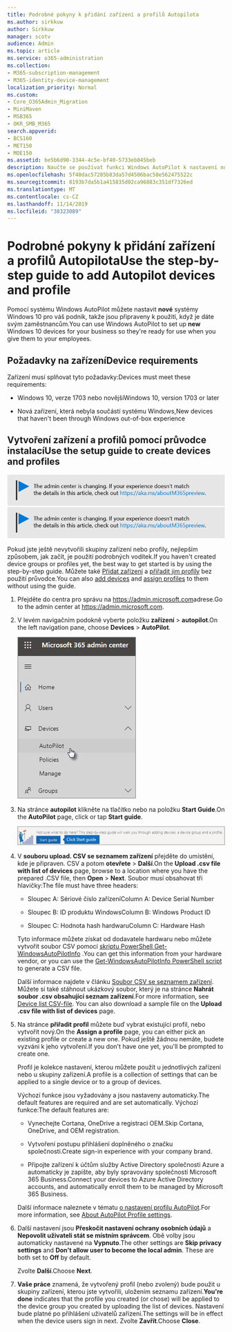 ```yaml
---
title: Podrobné pokyny k přidání zařízení a profilů Autopilota
ms.author: sirkkuw
author: Sirkkuw
manager: scotv
audience: Admin
ms.topic: article
ms.service: o365-administration
ms.collection:
- M365-subscription-management
- M365-identity-device-management
localization_priority: Normal
ms.custom:
- Core_O365Admin_Migration
- MiniMaven
- MSB365
- OKR_SMB_M365
search.appverid:
- BCS160
- MET150
- MOE150
ms.assetid: be5b6d90-3344-4c5e-bf40-5733eb845beb
description: Naučte se používat funkci Windows AutoPilot k nastavení nových zařízení systému Windows 10 pro váš podnik.
ms.openlocfilehash: 5f40dac57285b83da57d4506bac58e562475522c
ms.sourcegitcommit: 8193b7da5b1a415835d02ca96883c351df7326ed
ms.translationtype: MT
ms.contentlocale: cs-CZ
ms.lasthandoff: 11/14/2019
ms.locfileid: "38323089"
---
```

# <a name="use-the-step-by-step-guide-to-add-autopilot-devices-and-profile"></a><span data-ttu-id="99430-103">Podrobné pokyny k přidání zařízení a profilů Autopilota</span><span class="sxs-lookup"><span data-stu-id="99430-103">Use the step-by-step guide to add Autopilot devices and profile</span></span>

<span data-ttu-id="99430-104">Pomocí systému Windows AutoPilot můžete nastavit **nové** systémy Windows 10 pro váš podnik, takže jsou připraveny k použití, když je dáte svým zaměstnancům.</span><span class="sxs-lookup"><span data-stu-id="99430-104">You can use Windows AutoPilot to set up **new** Windows 10 devices for your business so they're ready for use when you give them to your employees.</span></span>
  
## <a name="device-requirements"></a><span data-ttu-id="99430-105">Požadavky na zařízení</span><span class="sxs-lookup"><span data-stu-id="99430-105">Device requirements</span></span>

<span data-ttu-id="99430-106">Zařízení musí splňovat tyto požadavky:</span><span class="sxs-lookup"><span data-stu-id="99430-106">Devices must meet these requirements:</span></span>
  
- <span data-ttu-id="99430-107">Windows 10, verze 1703 nebo novější</span><span class="sxs-lookup"><span data-stu-id="99430-107">Windows 10, version 1703 or later</span></span>
    
- <span data-ttu-id="99430-108">Nová zařízení, která nebyla součástí systému Windows,</span><span class="sxs-lookup"><span data-stu-id="99430-108">New devices that haven't been through Windows out-of-box experience</span></span>
    
## <a name="use-the-setup-guide-to-create-devices-and-profiles"></a><span data-ttu-id="99430-109">Vytvoření zařízení a profilů pomocí průvodce instalací</span><span class="sxs-lookup"><span data-stu-id="99430-109">Use the setup guide to create devices and profiles</span></span>

<span data-ttu-id="99430-110">[![Popis s informacemi o tom, jak se mění centrum pro správu. Další podrobnosti najdete na aka.ms/aboutM365preview.](media/m365admincenterchanging.png)](https://docs.microsoft.com/office365/admin/microsoft-365-admin-center-preview)</span><span class="sxs-lookup"><span data-stu-id="99430-110">[![Label to let you know the admin center is changing and you can find more details at aka.ms/aboutM365preview.](media/m365admincenterchanging.png)](https://docs.microsoft.com/office365/admin/microsoft-365-admin-center-preview)</span></span>

<span data-ttu-id="99430-111">Pokud jste ještě nevytvořili skupiny zařízení nebo profily, nejlepším způsobem, jak začít, je použití podrobných vodítek.</span><span class="sxs-lookup"><span data-stu-id="99430-111">If you haven't created device groups or profiles yet, the best way to get started is by using the step-by-step guide.</span></span> <span data-ttu-id="99430-112">Můžete také [Přidat zařízení](create-and-edit-autopilot-devices.md) a [přiřadit jim profily](create-and-edit-autopilot-profiles.md) bez použití průvodce.</span><span class="sxs-lookup"><span data-stu-id="99430-112">You can also [add devices](create-and-edit-autopilot-devices.md) and [assign profiles](create-and-edit-autopilot-profiles.md) to them without using the guide.</span></span> 
  
1. <span data-ttu-id="99430-113">Přejděte do centra pro správu na <a href="https://go.microsoft.com/fwlink/p/?linkid=837890" target="_blank">https://admin.microsoft.com</a>adrese.</span><span class="sxs-lookup"><span data-stu-id="99430-113">Go to the admin center at <a href="https://go.microsoft.com/fwlink/p/?linkid=837890" target="_blank">https://admin.microsoft.com</a>.</span></span>

2. <span data-ttu-id="99430-114">V levém navigačním podokně vyberte položku **zařízení** \> **autopilot**.</span><span class="sxs-lookup"><span data-stu-id="99430-114">On the left navigation pane, choose **Devices** \> **AutoPilot**.</span></span>

    ![V centru pro správu zvolte zařízení a pak položku AutoPilot.](media/AutoPilot.png)
  
2. <span data-ttu-id="99430-116">Na stránce **autopilot** klikněte na tlačítko nebo na položku **Start Guide**.</span><span class="sxs-lookup"><span data-stu-id="99430-116">On the **AutoPilot** page, click or tap **Start guide**.</span></span>
    
    ![Click Start guide for step-by-step instructions for Autopilot.](media/31662655-d1e6-437d-87ea-c0dec5da56f7.png)
  
3. <span data-ttu-id="99430-118">V **souboru upload. CSV se seznamem zařízení** přejděte do umístění, kde je připraven. CSV a potom **otevřete** \> **Další**.</span><span class="sxs-lookup"><span data-stu-id="99430-118">On the **Upload .csv file with list of devices** page, browse to a location where you have the prepared .CSV file, then **Open** \> **Next**.</span></span> <span data-ttu-id="99430-119">Soubor musí obsahovat tři hlavičky:</span><span class="sxs-lookup"><span data-stu-id="99430-119">The file must have three headers:</span></span>
    
    - <span data-ttu-id="99430-120">Sloupec A: Sériové číslo zařízení</span><span class="sxs-lookup"><span data-stu-id="99430-120">Column A: Device Serial Number</span></span>
    
    - <span data-ttu-id="99430-121">Sloupec B: ID produktu Windows</span><span class="sxs-lookup"><span data-stu-id="99430-121">Column B: Windows Product ID</span></span>
    
    - <span data-ttu-id="99430-122">Sloupec C: Hodnota hash hardwaru</span><span class="sxs-lookup"><span data-stu-id="99430-122">Column C: Hardware Hash</span></span>
    
    <span data-ttu-id="99430-123">Tyto informace můžete získat od dodavatele hardwaru nebo můžete vytvořit soubor CSV pomocí [skriptu PowerShell Get-WindowsAutoPilotInfo](https://www.powershellgallery.com/packages/Get-WindowsAutoPilotInfo) .</span><span class="sxs-lookup"><span data-stu-id="99430-123">You can get this information from your hardware vendor, or you can use the [Get-WindowsAutoPilotInfo PowerShell script](https://www.powershellgallery.com/packages/Get-WindowsAutoPilotInfo) to generate a CSV file.</span></span> 
    
    <span data-ttu-id="99430-p103">Další informace najdete v článku [Soubor CSV se seznamem zařízení](https://support.office.com/article/932e3676-2491-49f0-9177-d893d2f5276e). Můžete si také stáhnout ukázkový soubor, který je na stránce **Nahrát soubor .csv obsahující seznam zařízení**.</span><span class="sxs-lookup"><span data-stu-id="99430-p103">For more information, see [Device list CSV-file](https://support.office.com/article/932e3676-2491-49f0-9177-d893d2f5276e). You can also download a sample file on the **Upload .csv file with list of devices** page.</span></span> 
    
4. <span data-ttu-id="99430-126">Na stránce **přiřadit profil** můžete buď vybrat existující profil, nebo vytvořit nový.</span><span class="sxs-lookup"><span data-stu-id="99430-126">On the **Assign a profile** page, you can either pick an existing profile or create a new one.</span></span> <span data-ttu-id="99430-127">Pokud ještě žádnou nemáte, budete vyzváni k jeho vytvoření.</span><span class="sxs-lookup"><span data-stu-id="99430-127">If you don't have one yet, you'll be prompted to create one.</span></span> 
    
    <span data-ttu-id="99430-128">Profil je kolekce nastavení, kterou můžete použít u jednotlivých zařízení nebo u skupiny zařízení.</span><span class="sxs-lookup"><span data-stu-id="99430-128">A profile is a collection of settings that can be applied to a single device or to a group of devices.</span></span>
    
    <span data-ttu-id="99430-129">Výchozí funkce jsou vyžadovány a jsou nastaveny automaticky.</span><span class="sxs-lookup"><span data-stu-id="99430-129">The default features are required and are set automatically.</span></span> <span data-ttu-id="99430-130">Výchozí funkce:</span><span class="sxs-lookup"><span data-stu-id="99430-130">The default features are:</span></span>
    
    - <span data-ttu-id="99430-131">Vynechejte Cortana, OneDrive a registraci OEM.</span><span class="sxs-lookup"><span data-stu-id="99430-131">Skip Cortana, OneDrive, and OEM registration.</span></span>
    
    - <span data-ttu-id="99430-132">Vytvoření postupu přihlášení doplněného o značku společnosti.</span><span class="sxs-lookup"><span data-stu-id="99430-132">Create sign-in experience with your company brand.</span></span>
    
    - <span data-ttu-id="99430-133">Připojte zařízení k účtům služby Active Directory společnosti Azure a automaticky je zapište, aby byly spravovány společností Microsoft 365 Business.</span><span class="sxs-lookup"><span data-stu-id="99430-133">Connect your devices to Azure Active Directory accounts, and automatically enroll them to be managed by Microsoft 365 Business.</span></span>
    
    <span data-ttu-id="99430-134">Další informace naleznete v tématu [o nastavení profilu AutoPilot](autopilot-profile-settings.md).</span><span class="sxs-lookup"><span data-stu-id="99430-134">For more information, see [About AutoPilot Profile settings](autopilot-profile-settings.md).</span></span> 
    
5. <span data-ttu-id="99430-135">Další nastavení jsou **Přeskočit nastavení ochrany osobních údajů** a **Nepovolit uživateli stát se místním správcem**. Obě volby jsou automaticky nastavené na **Vypnuto**.</span><span class="sxs-lookup"><span data-stu-id="99430-135">The other settings are **Skip privacy settings** and **Don't allow user to become the local admin**. These are both set to **Off** by default.</span></span> 
    
    <span data-ttu-id="99430-136">Zvolte **Další**.</span><span class="sxs-lookup"><span data-stu-id="99430-136">Choose **Next**.</span></span>
    
6. <span data-ttu-id="99430-137">**Vaše práce** znamená, že vytvořený profil (nebo zvolený) bude použit u skupiny zařízení, kterou jste vytvořili, uložením seznamu zařízení.</span><span class="sxs-lookup"><span data-stu-id="99430-137">**You're done** indicates that the profile you created (or chose) will be applied to the device group you created by uploading the list of devices.</span></span> <span data-ttu-id="99430-138">Nastavení bude platné po přihlášení uživatelů zařízení.</span><span class="sxs-lookup"><span data-stu-id="99430-138">The settings will be in effect when the device users sign in next.</span></span> <span data-ttu-id="99430-139">Zvolte **Zavřít**.</span><span class="sxs-lookup"><span data-stu-id="99430-139">Choose **Close**.</span></span>
    